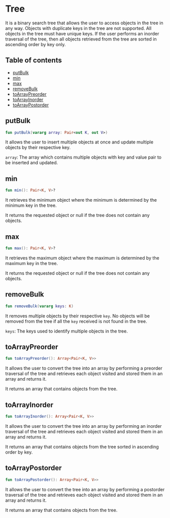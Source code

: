 # Tree
It is a binary search tree that allows the user to access objects in the tree in any way. Objects with duplicate keys in the tree are not supported. All objects in the tree must have unique keys. If the user performs an inorder traversal of the tree, then all objects retrieved from the tree are sorted in ascending order by key only.

## Table of contents
- [putBulk](https://github.com/ii887522/oxy/tree/master/docs/collection/Tree.md#putBulk)
- [min](https://github.com/ii887522/oxy/tree/master/docs/collection/Tree.md#min)
- [max](https://github.com/ii887522/oxy/tree/master/docs/collection/Tree.md#max)
- [removeBulk](https://github.com/ii887522/oxy/tree/master/docs/collection/Tree.md#removeBulk)
- [toArrayPreorder](https://github.com/ii887522/oxy/tree/master/docs/collection/Tree.md#toArrayPreorder)
- [toArrayInorder](https://github.com/ii887522/oxy/tree/master/docs/collection/Tree.md#toArrayInorder)
- [toArrayPostorder](https://github.com/ii887522/oxy/tree/master/docs/collection/Tree.md#toArrayPostorder)

## **putBulk**
```kotlin
fun putBulk(vararg array: Pair<out K, out V>)
```
It allows the user to insert multiple objects at once and update multiple objects by their respective key.

`array`: The array which contains multiple objects with key and value pair to be inserted and updated.

## **min**
```kotlin
fun min(): Pair<K, V>?
```
It retrieves the minimum object where the minimum is determined by the minimum key in the tree.

It returns the requested object or null if the tree does not contain any objects.

## **max**
```kotlin
fun max(): Pair<K, V>?
```
It retrieves the maximum object where the maximum is determined by the maximum key in the tree.

It returns the requested object or null if the tree does not contain any objects.

## **removeBulk**
```kotlin
fun removeBulk(vararg keys: K)
```
It removes multiple objects by their respective `key`. No objects will be removed from the tree if all the `key` received is not found in the tree.

`keys`: The keys used to identify multiple objects in the tree.

## **toArrayPreorder**
```kotlin
fun toArrayPreorder(): Array<Pair<K, V>>
```
It allows the user to convert the tree into an array by performing a preorder traversal of the tree and retrieves each object visited and stored them in an array and returns it.

It returns an array that contains objects from the tree.

## **toArrayInorder**
```kotlin
fun toArrayInorder(): Array<Pair<K, V>>
```
It allows the user to convert the tree into an array by performing an inorder traversal of the tree and retrieves each object visited and stored them in an array and returns it.

It returns an array that contains objects from the tree sorted in ascending order by key.

## **toArrayPostorder**
```kotlin
fun toArrayPostorder(): Array<Pair<K, V>>
```
It allows the user to convert the tree into an array by performing a postorder traversal of the tree and retrieves each object visited and stored them in an array and returns it.

It returns an array that contains objects from the tree.
